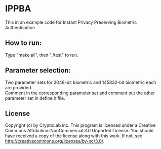 # IPPBA
This in an example code for Instant Privacy Preserving Biometric Authentication

## How to run:
Type "make all", then "./test" to run.

## Parameter selection: 
Two parameter sets for 2048-bit biometric and 145832-bit biometric each are provided.  
Comment in the corresponding parameter set and comment out the other parameter set in define.h file.


## License
Copyright (c) by CryptoLab inc. This program is licensed under a Creative Commons Attribution-NonCommercial 3.0 Unported License. You should have received a copy of the license along with this work. If not, see http://creativecommons.org/licenses/by-nc/3.0/.
